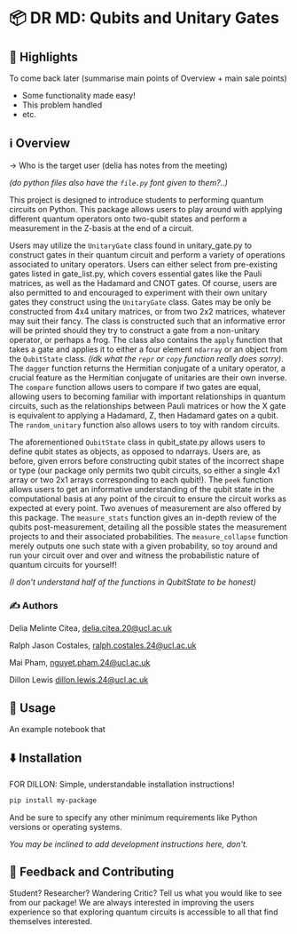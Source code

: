 # 📦 DR MD: Qubits and Unitary Gates

## 🌟 Highlights

To come back later (summarise main points of Overview + main sale points)
- Some functionality made easy!
- This problem handled
- etc.


## ℹ️ Overview

-> Who is the target user (delia has notes from the meeting)

*(do python files also have the ```file.py``` font given to them?..)*

This project is designed to introduce students to performing quantum circuits on Python. This package allows users to play around with applying different quantum operators onto two-qubit states and perform a measurement in the Z-basis at the end of a circuit.

Users may utilize the ```UnitaryGate``` class found in unitary_gate.py to construct gates in their quantum circuit and perform a variety of operations associated to unitary operators. Users can either select from pre-existing gates listed in gate_list.py, which covers essential gates like the Pauli matrices, as well as the Hadamard and CNOT gates. Of course, users are also permitted to and encouraged to experiment with their own unitary gates they construct using the ```UnitaryGate``` class. Gates may be only be constructed from 4x4 unitary matrices, or from two 2x2 matrices, whatever may suit their fancy. The class is constructed such that an informative error will be printed should they try to construct a gate from a non-unitary operator, or perhaps a frog. The class also contains the ```apply``` function that takes a gate and applies it to either a four element ```ndarray``` or an object from the ```QubitState``` class. *(idk what the ```repr``` or ```copy``` function really does sorry)*. The ``dagger`` function returns the Hermitian conjugate of a unitary operator, a crucial feature as the Hermitian conjugate of unitaries are their own inverse. The ```compare``` function allows users to compare if two gates are equal, allowing users to becoming familiar with important relationships in quantum circuits, such as the relationships between Pauli matrices or how the X gate is equivalent to applying a Hadamard, Z, then Hadamard gates on a qubit. The ```random_unitary``` function also allows users to toy with random circuits.

The aforementioned ```QubitState``` class in qubit_state.py allows users to define qubit states as objects, as opposed to ndarrays. Users are, as before, given errors before constructing qubit states of the incorrect shape or type (our package only permits two qubit circuits, so either a single 4x1 array or two 2x1 arrays corresponding to each qubit!). The ```peek``` function allows users to get an informative understanding of the qubit state in the computational basis at any point of the circuit to ensure the circuit works as expected at every point. Two avenues of measurement are also offered by this package. The ```measure_stats``` function gives an in-depth review of the qubits post-measurement, detailing all the possible states the measurement projects to and their associated probabilities. The ```measure_collapse``` function merely outputs one such state with a given probability, so toy around and run your circuit over and over and witness the probabilistic nature of quantum circuits for yourself!

*(I don't understand half of the functions in QubitState to be honest)*

### ✍️ Authors

Delia Melinte Citea, delia.citea.20@ucl.ac.uk

Ralph Jason Costales, ralph.costales.24@ucl.ac.uk

Mai Pham, nguyet.pham.24@ucl.ac.uk

Dillon Lewis dillon.lewis.24@ucl.ac.uk

## 🚀 Usage

An example notebook that 

## ⬇️ Installation

FOR DILLON:
Simple, understandable installation instructions!

```bash
pip install my-package
```

And be sure to specify any other minimum requirements like Python versions or operating systems.

*You may be inclined to add development instructions here, don't.*


## 💭 Feedback and Contributing

Student? Researcher? Wandering Critic? Tell us what you would like to see from our package! We are always interested in improving the users experience so that exploring quantum circuits is accessible to all that find themselves interested.

